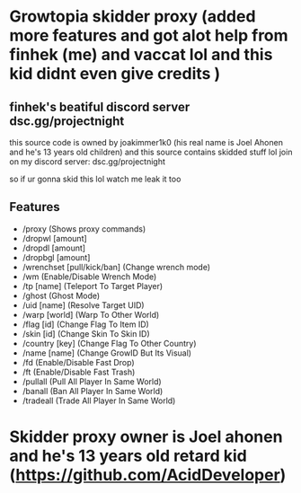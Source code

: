 # Growtopia skidder proxy (added more features and got alot help from finhek (me) and vaccat lol and this kid didnt even give credits )
## finhek's beatiful discord server dsc.gg/projectnight

this source code is owned by joakimmer1k0 (his real name is Joel Ahonen and he's 13 years old children) and this source contains skidded stuff lol
join on my discord server: dsc.gg/projectnight

so if ur gonna skid this lol watch me leak it too

## Features
* /proxy (Shows proxy commands)
* /dropwl [amount]
* /dropdl [amount]
* /dropbgl [amount]
* /wrenchset [pull/kick/ban] (Change wrench mode)
* /wm (Enable/Disable Wrench Mode)
* /tp [name] (Teleport To Target Player)
* /ghost (Ghost Mode)
* /uid [name] (Resolve Target UID)
* /warp [world] (Warp To Other World)
* /flag [id] (Change Flag To Item ID)
* /skin [id] (Change Skin To Skin ID)
* /country [key] (Change Flag To Other Country)
* /name [name] (Change GrowID But Its Visual)
* /fd (Enable/Disable Fast Drop)
* /ft (Enable/Disable Fast Trash)
* /pullall (Pull All Player In Same World)
* /banall (Ban All Player In Same World)
* /tradeall (Trade All Player In Same World)

# Skidder proxy owner is Joel ahonen and he's 13 years old retard kid (https://github.com/AcidDeveloper)


